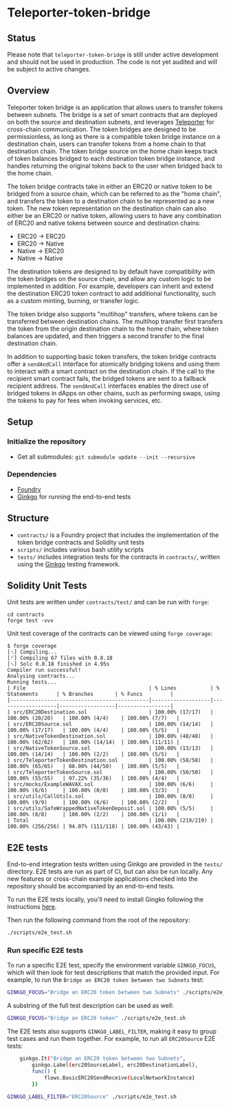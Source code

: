 # Teleporter-token-bridge

## Status

Please note that `teleporter-token-bridge` is still under active development and should not be used in production. The code is not yet audited and will be subject to active changes.

## Overview

Teleporter token bridge is an application that allows users to transfer tokens between subnets. The bridge is a set of smart contracts that are deployed on both the source and destination subnets, and leverages [Teleporter](https://github.com/ava-labs/teleporter) for cross-chain communication. The token bridges are designed to be permissionless, as long as there is a compatible token bridge instance on a destination chain, users can transfer tokens from a home chain to that destination chain. The token bridge source on the home chain keeps track of token balances bridged to each destination token bridge instance, and handles returning the original tokens back to the user when bridged back to the home chain.

The token bridge contracts take in either an ERC20 or native token to be bridged from a source chain, which can be referred to as the "home chain", and transfers the token to a destination chain to be represented as a new token. The new token representation on the destination chain can also either be an ERC20 or native token, allowing users to have any combination of ERC20 and native tokens between source and destination chains:

- ERC20 -> ERC20
- ERC20 -> Native
- Native -> ERC20
- Native -> Native

The destination tokens are designed to by default have compatibility with the token bridges on the source chain, and allow any custom logic to be implemented in addition. For example, developers can inherit and extend the destination ERC20 token contract to add additional functionality, such as a custom minting, burning, or transfer logic.

The token bridge also supports "multihop" transfers, where tokens can be transferred between destination chains. The multihop transfer first transfers the token from the origin destination chain to the home chain, where token balances are updated, and then triggers a second transfer to the final destination chain.

In addition to supporting basic token transfers, the token bridge contracts offer a `sendAndCall` interface for atomically bridging tokens and using them to interact with a smart contract on the destination chain. If the call to the recipient smart contract fails, the bridged tokens are sent to a fallback recipient address. The `sendAndCall` interfaces enables the direct use of bridged tokens in dApps on other chains, such as performing swaps, using the tokens to pay for fees when invoking services, etc.

## Setup

### Initialize the repository

- Get all submodules: `git submodule update --init --recursive`

### Dependencies

- [Foundry](https://book.getfoundry.sh/getting-started/installation)
- [Ginkgo](https://onsi.github.io/ginkgo/#installing-ginkgo) for running the end-to-end tests

## Structure

- `contracts/` is a Foundry project that includes the implementation of the token bridge contracts and Solidity unit tests
- `scripts/` includes various bash utility scripts
- `tests/` includes integration tests for the contracts in `contracts/`, written using the [Ginkgo](https://onsi.github.io/ginkgo/) testing framework.

## Solidity Unit Tests

Unit tests are written under `contracts/test/` and can be run with `forge`:

```
cd contracts
forge test -vvv
```

Unit test coverage of the contracts can be viewed using `forge coverage`:
```
$ forge coverage
[⠢] Compiling...
[⠊] Compiling 67 files with 0.8.18
[⠢] Solc 0.8.18 finished in 4.95s
Compiler run successful!
Analysing contracts...
Running tests...
| File                                        | % Lines           | % Statements      | % Branches       | % Funcs         |
|---------------------------------------------|-------------------|-------------------|------------------|-----------------|
| src/ERC20Destination.sol                    | 100.00% (17/17)   | 100.00% (20/20)   | 100.00% (4/4)    | 100.00% (7/7)   |
| src/ERC20Source.sol                         | 100.00% (14/14)   | 100.00% (17/17)   | 100.00% (4/4)    | 100.00% (5/5)   |
| src/NativeTokenDestination.sol              | 100.00% (48/48)   | 100.00% (62/62)   | 100.00% (14/14)  | 100.00% (11/11) |
| src/NativeTokenSource.sol                   | 100.00% (13/13)   | 100.00% (14/14)   | 100.00% (2/2)    | 100.00% (5/5)   |
| src/TeleporterTokenDestination.sol          | 100.00% (58/58)   | 100.00% (65/65)   | 88.00% (44/50)   | 100.00% (5/5)   |
| src/TeleporterTokenSource.sol               | 100.00% (50/50)   | 100.00% (55/55)   | 97.22% (35/36)   | 100.00% (4/4)   |
| src/mocks/ExampleWAVAX.sol                  | 100.00% (6/6)     | 100.00% (6/6)     | 100.00% (0/0)    | 100.00% (3/3)   |
| src/utils/CallUtils.sol                     | 100.00% (8/8)     | 100.00% (9/9)     | 100.00% (6/6)    | 100.00% (2/2)   |
| src/utils/SafeWrappedNativeTokenDeposit.sol | 100.00% (5/5)     | 100.00% (8/8)     | 100.00% (2/2)    | 100.00% (1/1)   |
| Total                                       | 100.00% (219/219) | 100.00% (256/256) | 94.07% (111/118) | 100.00% (43/43) |
```

## E2E tests

End-to-end integration tests written using Ginkgo are provided in the `tests/` directory. E2E tests are run as part of CI, but can also be run locally. Any new features or cross-chain example applications checked into the repository should be accompanied by an end-to-end tests.

To run the E2E tests locally, you'll need to install Gingko following the instructions [here](https://onsi.github.io/ginkgo/#installing-ginkgo).

Then run the following command from the root of the repository:

```bash
./scripts/e2e_test.sh
```

### Run specific E2E tests

To run a specific E2E test, specify the environment variable `GINKGO_FOCUS`, which will then look for test descriptions that match the provided input. For example, to run the `Bridge an ERC20 token between two Subnets` test:

```bash
GINKGO_FOCUS="Bridge an ERC20 token between two Subnets" ./scripts/e2e_test.sh
```

A substring of the full test description can be used as well:

```bash
GINKGO_FOCUS="Bridge an ERC20 token" ./scripts/e2e_test.sh
```

The E2E tests also supports `GINKGO_LABEL_FILTER`, making it easy to group test cases and run them together. For example, to run all `ERC20Source` E2E tests:

```bash
	ginkgo.It("Bridge an ERC20 token between two Subnets",
		ginkgo.Label(erc20SourceLabel, erc20DestinationLabel),
		func() {
			flows.BasicERC20SendReceive(LocalNetworkInstance)
		})
```

```bash
GINKGO_LABEL_FILTER="ERC20Source" ./scripts/e2e_test.sh
```
